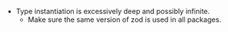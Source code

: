 - Type instantiation is excessively deep and possibly infinite.
  - Make sure the same version of zod is used in all packages.
